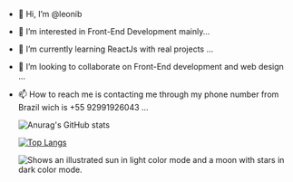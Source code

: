 - 👋 Hi, I’m @leonib
- 👀 I’m interested in Front-End Development mainly...
- 🌱 I’m currently learning ReactJs with real projects ...
- 💞️ I’m looking to collaborate on Front-End development and web design ...
- 📫 How to reach me is contacting me through my phone number from Brazil wich is +55 92991926043 ...




     ![Anurag's GitHub stats](https://github-readme-stats.vercel.app/api?username=leonib&show_icons=true&theme=radical)

     [![Top Langs](https://github-readme-stats.vercel.app/api/top-langs/?username=leonib&layout=compact)](https://github.com/anuraghazra/github-readme-stats)
     
     <picture>
  <source media="(prefers-color-scheme: dark)" srcset="https://user-images.githubusercontent.com/25423296/163456776-7f95b81a-f1ed-45f7-b7ab-8fa810d529fa.png">
  <img alt="Shows an illustrated sun in light color mode and a moon with stars in dark color mode." src="https://user-images.githubusercontent.com/25423296/163456779-a8556205-d0a5-45e2-ac17-42d089e3c3f8.png">
</picture>
     
   
<!---
leonib/leonib is a ✨ special ✨ repository because its `README.md` (this file) appears on your GitHub profile.
You can click the Preview link to take a look at your changes.
--->
